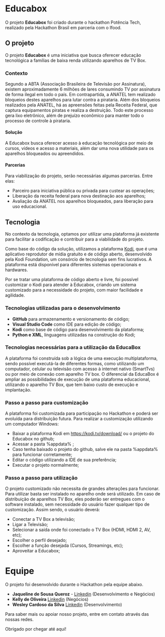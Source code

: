 # Educabox
O projeto **Educabox** foi criado durante o hackathon Potência Tech, realizado pela Hackathon Brasil em parceria com o Ifood.

## O projeto

O projeto **Educabox** é uma iniciativa que busca oferecer educação tecnológica a famílias de baixa renda utilizando aparelhos de TV Box. 

### Contexto
Segundo a ABTA (Associação Brasileira de Televisão por Assinatura), existem aproximadamente 6 milhões de lares consumindo  TV por assinatura de forma ilegal em todo o país. Em contrapartida, a ANATEL tem realizado bloqueios destes aparelhos para lutar contra a pirataria. Além dos bloqueios realizados pela ANATEL, há as apreensões feitas pela Receita Federal, que captura equipamentos piratas e realiza a destruição. 
Todo este processo gera lixo eletrônico, além de prejuízo econômico para manter todo o processo de controle à pirataria. 

#### Solução
A Educabox busca oferecer acesso à educação tecnológica por meio de cursos, vídeos e acesso a materiais, além dar uma nova utilidade para os aparelhos bloqueados ou apreendidos. 
#### Parcerias
Para viabilização do projeto, serão necessárias algumas parcerias. Entre elas:
- Parceiro para iniciativa pública ou privada para custear as operações;
- Liberação da receita federal para nova destinação aos aparelhos;
- Avaliação da ANATEL nos aparelhos bloqueados, para liberação para uso educacional.

## Tecnologia

No contexto da tecnologia, optamos por utilizar uma plataforma já existente para facilitar a codificação e contribuir para a viabilidade do projeto. 

Como base do código da solução, utilizamos a plataforma [Kodi](https://kodi.tv/), que é uma aplicativo reprodutor de mídia gratuito e de código aberto, desenvolvido pela Kodi Foundation, um consórcio de tecnologia sem fins lucrativos. 
A plataforma está disponível para diferentes sistemas operacionais e hardwares. 

Por se tratar uma plataforma de código aberto e livre, foi possível customizar o Kodi para atender à Educabox, criando um sistema customizado para a necessidade do projeto, com maior facilidade e agilidade. 
### Tecnologias utilizadas para o desenvolvimento

- **GitHub** para armazenamento e versionamento de código;
- **Visual Studio Code** como IDE para edição de código;
- **Kodi** como base de código para desenvolvimento da plataforma;
- **Python e XML**, linguagens utilizadas na construção do Kodi;


### Tecnologias necessárias para a utilização da EducaBox
A plataforma foi construída sob a lógica de uma execução multiplataforma, sendo possível executá-la de diferentes formas, como utilizando um computador, celular ou televisão com acesso à internet nativo (SmartTvs) ou por meio de conexão com aparelho TV box. O diferencial da EducaBox é ampliar as possibilidades de execução de uma plataforma educacional, utilizando o aparelho TV Box, que tem baixo custo de execução e implantação. 


### Passo a passo para customização
A plataforma foi customizada para participação no Hackathon e poderá ser evoluída para distribuição futura. 
Para realizar a customização utilizando um computador Windows:
- Baixar a plataforma Kodi em https://kodi.tv/download/ ou o projeto do Educabox no github;
- Acessar a pasta %appdata% ;
- Caso tenha baixado o projeto do github, salve ele na pasta %appdata% para funcionar corretamente;
- Editar o código utilizando a IDE de sua preferência;
- Executar o projeto normalmente;

### Passo a passo para utilização
O projeto customizado não necessita de grandes alterações para funcionar. Para utilizar basta ser instalado no aparelho onde será utilizado. Em caso de distribuição de aparelhos TV Box, eles poderão ser entregues com o software instalado, sem necessidade do usuário fazer qualquer tipo de customização. 
Assim sendo, o usuário deverá:
- Conectar a TV Box a televisão;
- Ligar a Televisão;
- Selecionar a saída onde foi conectado o TV Box (HDMI, HDMI 2, AV, etc);
- Escolher o perfil desejado;
- Escolher a função desejada (Cursos, Streamings, etc);
- Aproveitar a Educabox;

# Equipe

O projeto foi desenvolvido durante o Hackathon pela equipe abaixo.
- **Jaqueline de Sousa Queroz** - [Linkedin](https://www.linkedin.com/in/jaquelinequeroz/) (Desenvolvimento e Negócios)
- **Kelly de Oliveira** [Linkedin](https://www.linkedin.com/in/kellydeoliveira/) (Negócios)
- **Wesley Cardoso da Silva** [Linkedin](linkedin.com/in/bl4cksidesystem/) (Desenvolvimento)

Para saber mais ou apoiar nosso projeto, entre em contato através das nossas redes. 


Obrigado por chegar até aqui!
